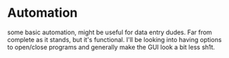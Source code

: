 # Automation
some basic automation, might be useful for data entry dudes.
Far from complete as it stands, but it's functional.
I'll be looking into having options to open/close programs and generally make the GUI look a bit less sh1t.
